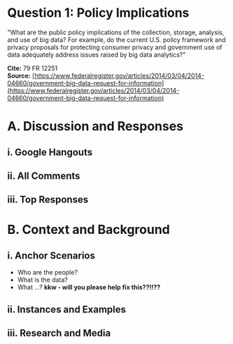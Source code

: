 # Question 1: Policy Implications

"What are the public policy implications of the collection, storage, analysis, and use of big data? For example, do the current U.S. policy framework and privacy proposals for protecting consumer privacy and government use of data adequately address issues raised by big data analytics?"  

**Cite:** 79 FR 12251  
**Source:** [https://www.federalregister.gov/articles/2014/03/04/2014-04660/government-big-data-request-for-information](https://www.federalregister.gov/articles/2014/03/04/2014-04660/government-big-data-request-for-information)

# A. Discussion and Responses

## i. Google Hangouts

## ii. All Comments

## iii. Top Responses

# B.  Context and Background

## i. Anchor Scenarios

* Who are the people?
* What is the data?
* What ...?
**kkw - will you please help fix this??!!??**

## ii. Instances and Examples

## iii. Research and Media
